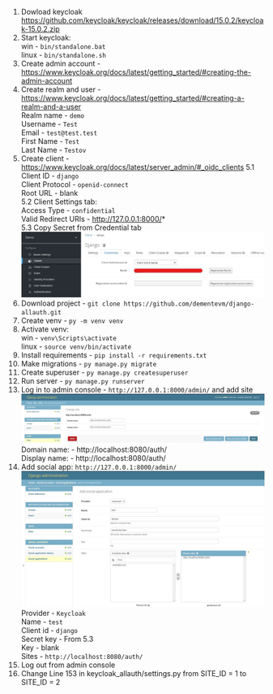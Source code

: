 1. Dowload keycloak https://github.com/keycloak/keycloak/releases/download/15.0.2/keycloak-15.0.2.zip
2. Start keycloak:\
win - `bin/standalone.bat`\
linux - `bin/standalone.sh`
3. Create admin account - https://www.keycloak.org/docs/latest/getting_started/#creating-the-admin-account
4. Create realm and user - https://www.keycloak.org/docs/latest/getting_started/#creating-a-realm-and-a-user <br/>
Realm name - `demo` <br/>
Username - `Test` <br/>
Email - `test@test.test` <br/>
First Name - `Test` <br/>
Last Name - `Testov` <br/>
5. Create client - https://www.keycloak.org/docs/latest/server_admin/#_oidc_clients
5.1 <br/>
Client ID - `django` <br/>
Client Protocol - `openid-connect` <br/>
Root URL - blank <br/>
5.2 Client Settings tab: <br/>
Access Type - `confidential` <br/>
Valid Redirect URIs - http://127.0.0.1:8000/* <br/>
5.3 Copy Secret from Credential tab
![alt text](https://github.com/dementevm/django-allauth/blob/main/readme%20screenshots/secret.jpg?raw=true)
6. Download project - `git clone https://github.com/dementevm/django-allauth.git`
7. Create venv - `py -m venv venv`
8. Activate venv:\
win - `venv\Scripts\activate`\
linux - `source venv/bin/activate`
9. Install requirements - `pip install -r requirements.txt`
10. Make migrations - `py manage.py migrate`
11. Create superuser - `py manage.py createsuperuser`
12. Run server - `py manage.py runserver`
13. Log in to admin console - `http://127.0.0.1:8000/admin/` and add site
![alt text](https://github.com/dementevm/django-allauth/blob/main/readme%20screenshots/site.jpg?raw=true)
Domain name: - http://localhost:8080/auth/ <br/>
Display name: - http://localhost:8080/auth/
14. Add social app: `http://127.0.0.1:8000/admin/`
![alt text](https://github.com/dementevm/django-allauth/blob/main/readme%20screenshots/social%20app.jpg?raw=true)
Provider - `Keycloak` <br/>
Name - `test` <br/>
Client id - `django` <br/>
Secret key - From 5.3 <br/>
Key - blank <br/>
Sites - `http://localhost:8080/auth/`
15. Log out from admin console
16. Change Line 153 in keycloak_allauth/settings.py from SITE_ID = 1 to SITE_ID = 2
